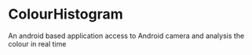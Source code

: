 # ColourHistogram
An android based application access to Android camera and analysis the colour in real time
